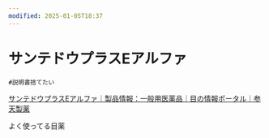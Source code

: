```yaml
---
modified: 2025-01-05T18:37
---
```

# サンテドウプラスEアルファ

`#説明書捨てたい`

[サンテドウプラスEアルファ｜製品情報：一般用医薬品｜目の情報ポータル｜参天製薬](https://www.santen.co.jp/ja/healthcare/eye/products/otc/sante_de_u_plus_e_alfa.jsp)

よく使ってる目薬